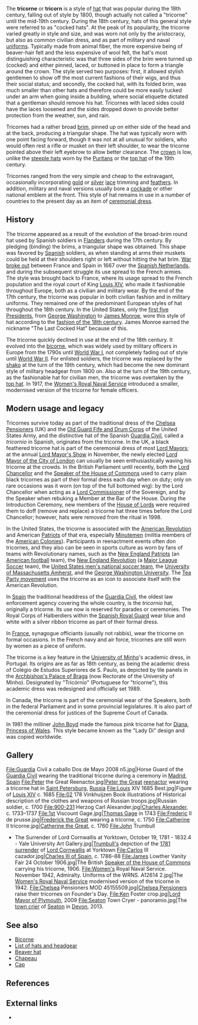 The **tricorne** or **tricorn** is a style of [hat](hat "wikilink") that
was popular during the 18th century, falling out of style by 1800,
though actually not called a "tricorne" until the mid-19th century.
During the 18th century, hats of this general style were referred to as
"cocked hats". At the peak of its popularity, the tricorne varied
greatly in style and size, and was worn not only by the aristocracy, but
also as common civilian dress, and as part of military and naval
[uniforms](uniform "wikilink"). Typically made from animal fiber, the
more expensive being of beaver-hair felt and the less expensive of wool
felt, the hat's most distinguishing characteristic was that three sides
of the brim were turned up (cocked) and either pinned, laced, or
buttoned in place to form a triangle around the crown. The style served
two purposes: first, it allowed stylish gentlemen to show off the most
current fashions of their wigs, and thus their social status; and
secondly, the cocked hat, with its folded brim, was much smaller than
other hats and therefore could be more easily tucked under an arm when
going inside a building, where social etiquette dictated that a
gentleman should remove his hat. Tricornes with laced sides could have
the laces loosened and the sides dropped down to provide better
protection from the weather, sun, and rain.

Tricornes had a rather broad [brim](brim_(hat) "wikilink"), pinned up on
either side of the head and at the back, producing a triangular shape.
The hat was typically worn with one point facing forward, though it was
not at all unusual for soldiers, who would often rest a rifle or musket
on their left shoulder, to wear the tricorne pointed above their left
eyebrow to allow better clearance. The
[crown](Hat#Parts_of_a_hat "wikilink") is low, unlike the [steeple
hats](Capotain "wikilink") worn by the [Puritans](Puritans "wikilink")
or the [top hat](top_hat "wikilink") of the 19th century.

Tricornes ranged from the very simple and cheap to the extravagant,
occasionally incorporating [gold](gold "wikilink") or
[silver](silver "wikilink") [lace](lace "wikilink") trimming and
[feathers](feathers "wikilink"). In addition, military and naval
versions usually bore a [cockade](cockade "wikilink") or other national
emblem at the front. This style of hat remains in use in a number of
countries to the present day as an item of [ceremonial
dress](ceremonial_dress "wikilink").

## History

The tricorne appeared as a result of the evolution of the broad-brim
round hat used by Spanish soldiers in [Flanders](Flanders "wikilink")
during the 17th century. By pledging (binding) the brims, a triangular
shape was obtained. This shape was favored by
[Spanish](Spain "wikilink") soldiers, as when standing at arms their
muskets could be held at their shoulders right or left without hitting
the hat brim. [War broke out](War_of_Devolution "wikilink") between
France and Spain in 1667 over the [Spanish
Netherlands](Spanish_Netherlands "wikilink"), and during the subsequent
struggle its use spread to the French armies. The style was brought back
to France, where its usage spread to the French population and the royal
court of King [Louis XIV](Louis_XIV "wikilink"), who made it fashionable
throughout Europe, both as a civilian and military wear. By the end of
the 17th century, the tricorne was popular in both civilian fashion and
in military uniforms. They remained one of the predominant European
styles of hat throughout the 18th century. In the United States, only
the [first five
Presidents](List_of_Presidents_of_the_United_States#List_of_presidents "wikilink"),
from [George Washington](George_Washington "wikilink") to [James
Monroe](James_Monroe "wikilink"), wore this style of hat according to
the [fashion of the 18th
century](1775–1795_in_fashion#Men's_fashion "wikilink"). James Monroe
earned the nickname "The Last Cocked Hat" because of this.

The tricorne quickly declined in use at the end of the 18th century. It
evolved into the [bicorne](bicorne "wikilink"), which was widely used by
military officers in Europe from the 1790s until [World War
I](World_War_I "wikilink"), not completely fading out of style until
[World War II](World_War_II "wikilink"). For enlisted soldiers, the
tricorne was replaced by the [shako](shako "wikilink") at the turn of
the 19th century, which had become the new dominant style of military
headgear from 1800 on. Also at the turn of the 19th century, as the
fashionable hat for civilian men, the tricorne was overtaken by the [top
hat](top_hat "wikilink"). In 1917, the [Women's Royal Naval
Service](Women's_Royal_Naval_Service "wikilink") introduced a smaller,
modernised version of the tricorne for female officers.

## Modern usage and legacy

Tricornes survive today as part of the traditional dress of the [Chelsea
Pensioners](Chelsea_Pensioner "wikilink") (UK) and the [Old Guard Fife
and Drum Corps](Old_Guard_Fife_and_Drum_Corps "wikilink") of the United
States Army, and the distinctive hat of the Spanish [Guardia
Civil](guardia_Civil_(Spain) "wikilink"), called a *tricornio* in
Spanish, originates from the tricorne. In the UK, a black feathered
tricorne hat is part of the ceremonial dress of most [Lord
Mayors](Lord_Mayor "wikilink"); at the annual [Lord Mayor's
Show](Lord_Mayor's_Show "wikilink") in November, the newly elected [Lord
Mayor of the City of
London](Lord_Mayor_of_the_City_of_London "wikilink") can usually be seen
enthusiastically waving his tricorne at the crowds. In the British
Parliament until recently, both the [Lord
Chancellor](Lord_Chancellor "wikilink") and the [Speaker of the House of
Commons](Speaker_of_the_House_of_Commons_(United_Kingdom) "wikilink")
used to carry plain black tricornes as part of their formal dress each
day when on duty; only on rare occasions was it worn (on top of the full
bottomed wig): by the Lord Chancellor when acting as a [Lord
Commissioner](Lord_Commissioner "wikilink") of the Sovereign, and by the
Speaker when rebuking a Member at the Bar of the House. During the
Introduction Ceremony, new members of the [House of
Lords](House_of_Lords "wikilink") were required them to doff (remove and
replace) a tricorne hat three times before the Lord Chancellor; however,
hats were removed from the ritual in 1998.

In the United States, the tricorne is associated with the [American
Revolution](American_Revolution "wikilink") and American
[Patriots](Patriot_(American_Revolution) "wikilink") of that era,
especially [Minutemen](Minutemen_(militia) "wikilink") (militia members
of the [American Colonies](American_Colonies "wikilink")). Participants
in reenactment events often don tricornes, and they also can be seen in
sports culture as worn by fans of teams with Revolutionary names, such
as the [New England Patriots](New_England_Patriots "wikilink") (an
[American football](American_football "wikilink") team), the [New
England Revolution](New_England_Revolution "wikilink") (a [Major League
Soccer](Major_League_Soccer "wikilink") team), the [United States men's
national soccer
team](United_States_men's_national_soccer_team "wikilink"), the
[University of Massachusetts
Amherst](University_of_Massachusetts_Amherst "wikilink"), and the
[George Washington University](George_Washington_University "wikilink").
The [Tea Party movement](Tea_Party_movement "wikilink") uses the
tricorne as an icon to associate itself with the American Revolution.

In [Spain](Spain "wikilink") the traditional headdress of the [Guardia
Civil](Guardia_Civil "wikilink"), the oldest law enforcement agency
covering the whole country, is the *tricornio* hat, originally a
tricorne. Its use now is reserved for parades or ceremonies. The Royal
Corps of Halberdiers within the [Spanish Royal
Guard](Spanish_Royal_Guard "wikilink") wear blue and white with a silver
ribbon tricorne as part of their formal dress.

In [France](France "wikilink"), synagogue officiants (usually not
rabbis), wear the tricorne on formal occasions. In the French navy and
air force, tricornes are still worn by women as a piece of uniform.

The tricorne is a key feature in the [University of
Minho](University_of_Minho "wikilink")'s academic dress, in Portugal.
Its origins are as far as 18th century, as being the academic dress of
Colégio de Estudos Superiores de S. Paulo, as depicted by tile panels in
the [Archbishop's Palace of
Braga](Archbishop's_Palace_of_Braga "wikilink") (now Rectorate of the
University of Minho). Designated by "Tricórnio" (Portuguese for
"tricorne"), this academic dress was redesigned and officially set 1989.

In Canada, the tricorne is part of the ceremonial wear of the Speakers,
both in the federal Parliament and in some provincial legislatures. It
is also part of the ceremonial dress for justices of the Supreme Court
of Canada.

In 1981 the milliner [John Boyd](John_Boyd_(Milliner) "wikilink") made
the famous pink tricorne hat for [Diana, Princess of
Wales](Diana,_Princess_of_Wales "wikilink"). This style became known as
the "Lady Di" design and was copied worldwide.

## Gallery

<File:Guardia> Civil a caballo Dos de Mayo 2008 n5.jpg\|Horse Guard of
the [Guardia Civil](Guardia_Civil "wikilink") wearing the traditional
tricorne during a ceremony in [Madrid](Madrid "wikilink"),
[Spain](Spain "wikilink") <File:Peter> the Great Reenactor.jpg\|[Peter
the Great](Peter_the_Great "wikilink")
[reenactor](Historical_reenactment "wikilink") wearing a tricorne hat in
[Saint Petersburg](Saint_Petersburg "wikilink"),
[Russia](Russia "wikilink") <File:Louis> XIV 1685 Best.jpg\|Figure of
[Louis XIV](Louis_XIV "wikilink") c. 1685 <File:02> 178 Vinkhuijzen Book
illustrations of Historical description of the clothes and weapons of
Russian troops.jpg\|Russian soldier, c. 1700 <File:900-231> Herzog Carl
Alexander.jpg\|[Charles
Alexander](Charles_Alexander,_Duke_of_Württemberg "wikilink"), c.
1733–1737 <File:1st> Viscount Gage.jpg\|[Thomas
Gage](Thomas_Gage,_1st_Viscount_Gage "wikilink") in 1743 <File:Frederic>
II de prusse.jpg\|[Frederick the Great](Frederick_the_Great "wikilink")
wearing a tricorne, c. 1750 <File:Catherine> II tricorne.jpg\|[Catherine
the Great](Catherine_the_Great "wikilink"), c. 1760 <File:John> Trumbull
- The Surrender of Lord Cornwallis at Yorktown, October 19, 1781 -
1832.4 - Yale University Art
Gallery.jpg\|[Trumbull's](John_Trumbull "wikilink") depiction of the
[1781 surrender](Siege_of_Yorktown "wikilink") of [Lord
Cornwallis](Lord_Cornwallis "wikilink") at Yorktown <File:Carlos> III
cazador.jpg\|[Charles III of Spain](Charles_III_of_Spain "wikilink"), c.
1786–88 <File:James> Lowther Vanity Fair 24 October 1906.jpg\|The
British [Speaker of the House of
Commons](Speaker_of_the_House_of_Commons_(United_Kingdom) "wikilink")
carrying his tricorne, 1906. <File:Women's> Royal Naval Service.
November 1942, Admiralty. Uniforms of the WRNS. A12614 2.jpg\|The
[Women's Royal Naval Service](Women's_Royal_Naval_Service "wikilink")
modernised version of the tricorne in 1942. <File:Chelsea> Pensioners
MOD 45155509.jpg\|[Chelsea Pensioners](Chelsea_pensioner "wikilink")
raise their tricornes on Founder's Day. <File:Ken> Foster
crop.jpg\|[Lord Mayor of Plymouth](Lord_Mayor_of_Plymouth "wikilink"),
2009 <File:Seaton> Town Cryer - panoramio.jpg\|The [town
crier](town_crier "wikilink") of [Seaton](Seaton,_Devon "wikilink") in
[Devon](Devon "wikilink"), 2013.

## See also

-   [Bicorne](Bicorne "wikilink")
-   [List of hats and headgear](List_of_hats_and_headgear "wikilink")
-   [Beaver hat](Beaver_hat "wikilink")
-   [Chapeau](Chapeau "wikilink")
-   [Cap](Cap "wikilink")

## References

## External links

-